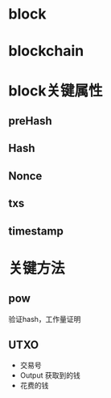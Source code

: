 
# block

# blockchain

# block关键属性
## preHash

## Hash

## Nonce

## txs

## timestamp

# 关键方法
## pow
验证hash，工作量证明

## UTXO
- 交易号
- Output
获取到的钱
- 花费的钱



# 